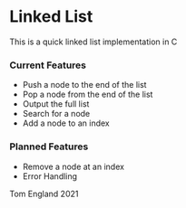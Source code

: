# Linked List

This is a quick linked list implementation in C

### Current Features

- Push a node to the end of the list
- Pop a node from the end of the list
- Output the full list
- Search for a node
- Add a node to an index

### Planned Features

- Remove a node at an index
- Error Handling

Tom England 2021
